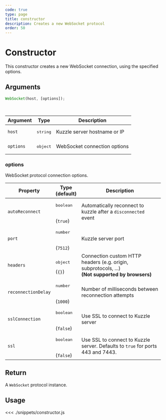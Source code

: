 ```yaml
---
code: true
type: page
title: constructor
description: Creates a new WebSocket protocol
order: 50
---
```


# Constructor

This constructor creates a new WebSocket connection, using the specified options.

## Arguments

```js
WebSocket(host, [options]);
```

<br/>

| Argument  | Type              | Description                  |
| --------- | ----------------- | ---------------------------- |
| `host`    | <pre>string</pre> | Kuzzle server hostname or IP |
| `options` | <pre>object</pre> | WebSocket connection options |

### options

WebSocket protocol connection options.

| Property            | Type<br/>(default)               | Description                                                                                  |
| ------------------- | -------------------------------- | -------------------------------------------------------------------------------------------- |
| `autoReconnect`     | <pre>boolean</pre><br/>(`true`)  | Automatically reconnect to kuzzle after a `disconnected` event                               |
| `port`              | <pre>number</pre><br/>(`7512`)   | Kuzzle server port                                                                           |
| `headers`           | <pre>object</pre>(`{}`)          | Connection custom HTTP headers (e.g. origin, subprotocols, ...)<br/>**(Not supported by browsers)** |
| `reconnectionDelay` | <pre>number</pre><br/>(`1000`)   | Number of milliseconds between reconnection attempts                                         |
| `sslConnection`     | <pre>boolean</pre><br/>(`false`) | Use SSL to connect to Kuzzle server   <DeprecatedBadge version="7.4.0"/>   |
| `ssl`     | <pre>boolean</pre><br/>(`false`) | Use SSL to connect to Kuzzle server. Defaults to `true` for ports 443 and 7443.   |

## Return

A `WebSocket` protocol instance.

## Usage

<<< ./snippets/constructor.js
